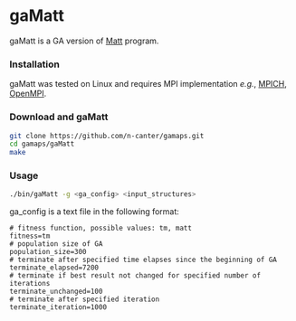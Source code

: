 # gaMatt

gaMatt is a GA version of [Matt](http://matt.cs.tufts.edu/) program.

### Installation
gaMatt was tested on Linux and requires MPI implementation *e.g.*, [MPICH](https://www.mpich.org/), [OpenMPI](https://www.open-mpi.org/).

### Download and gaMatt
```bash
git clone https://github.com/n-canter/gamaps.git
cd gamaps/gaMatt
make
```

### Usage

```bash
./bin/gaMatt -g <ga_config> <input_structures>
```

ga_config is a text file in the following format:

```
# fitness function, possible values: tm, matt
fitness=tm
# population size of GA
population_size=300
# terminate after specified time elapses since the beginning of GA
terminate_elapsed=7200
# terminate if best result not changed for specified number of iterations
terminate_unchanged=100
# terminate after specified iteration
terminate_iteration=1000
```

